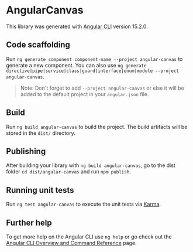# AngularCanvas

This library was generated with [Angular CLI](https://github.com/angular/angular-cli) version 15.2.0.

## Code scaffolding

Run `ng generate component component-name --project angular-canvas` to generate a new component. You can also use `ng generate directive|pipe|service|class|guard|interface|enum|module --project angular-canvas`.
> Note: Don't forget to add `--project angular-canvas` or else it will be added to the default project in your `angular.json` file. 

## Build

Run `ng build angular-canvas` to build the project. The build artifacts will be stored in the `dist/` directory.

## Publishing

After building your library with `ng build angular-canvas`, go to the dist folder `cd dist/angular-canvas` and run `npm publish`.

## Running unit tests

Run `ng test angular-canvas` to execute the unit tests via [Karma](https://karma-runner.github.io).

## Further help

To get more help on the Angular CLI use `ng help` or go check out the [Angular CLI Overview and Command Reference](https://angular.io/cli) page.
